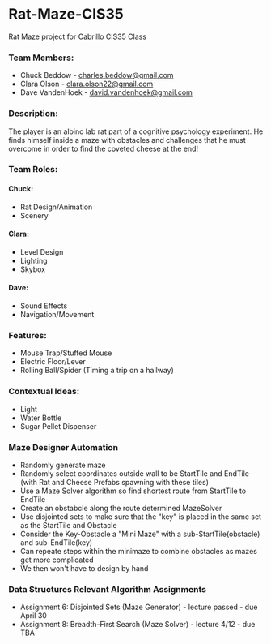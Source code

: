 # Rat-Maze-CIS35
Rat Maze project for Cabrillo CIS35 Class

### Team Members:
* Chuck Beddow - charles.beddow@gmail.com
* Clara Olson - clara.olson22@gmail.com
* Dave VandenHoek - david.vandenhoek@gmail.com

### Description:
The player is an albino lab rat part of a cognitive psychology experiment. He finds himself inside a maze with obstacles and challenges that he must overcome in order to find the coveted cheese at the end!

### Team Roles:
#### Chuck:
* Rat Design/Animation
* Scenery

#### Clara: 
* Level Design
* Lighting
* Skybox

#### Dave:
* Sound Effects
* Navigation/Movement

### Features:
* Mouse Trap/Stuffed Mouse
* Electric Floor/Lever
* Rolling Ball/Spider (Timing a trip on a hallway)

### Contextual Ideas:
* Light
* Water Bottle
* Sugar Pellet Dispenser

### Maze Designer Automation
* Randomly generate maze
* Randomly select coordinates outside wall to be StartTile and EndTile (with Rat and Cheese Prefabs spawning with these tiles)
* Use a Maze Solver algorithm so find shortest route from StartTile to EndTile
* Create an obstabcle along the route determined MazeSolver
* Use disjointed sets to make sure that the "key" is placed in the same set as the StartTile and Obstacle
* Consider the Key-Obstacle a "Mini Maze" with a sub-StartTile(obstacle) and sub-EndTile(key)
* Can repeate steps within the minimaze to combine obstacles as mazes get more complicated
* We then won't have to design by hand

### Data Structures Relevant Algorithm Assignments
* Assignment 6: Disjointed Sets (Maze Generator) - lecture passed - due April 30
* Assignment 8: Breadth-First Search (Maze Solver) - lecture 4/12 - due TBA
